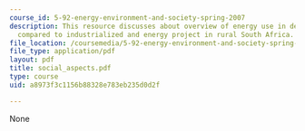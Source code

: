 ```yaml
---
course_id: 5-92-energy-environment-and-society-spring-2007
description: This resource discusses about overview of energy use in developing countries
  compared to industrialized and energy project in rural South Africa.
file_location: /coursemedia/5-92-energy-environment-and-society-spring-2007/a8973f3c1156b88328e783eb235d0d2f_social_aspects.pdf
file_type: application/pdf
layout: pdf
title: social_aspects.pdf
type: course
uid: a8973f3c1156b88328e783eb235d0d2f

---
```

None